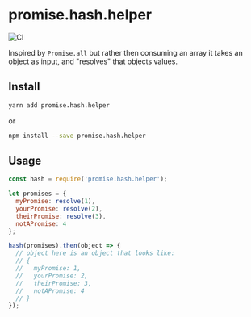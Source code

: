 # promise.hash.helper
![CI](https://github.com/stefanpenner/promise.hash.helper/workflows/CI/badge.svg?event=check_run)

Inspired by `Promise.all` but rather then consuming an array it takes an object as input, and "resolves" that objects values.

## Install

```sh
yarn add promise.hash.helper
```

or

```sh
npm install --save promise.hash.helper
```

## Usage

```js
const hash = require('promise.hash.helper');

let promises = {
  myPromise: resolve(1),
  yourPromise: resolve(2),
  theirPromise: resolve(3),
  notAPromise: 4
};

hash(promises).then(object => {
  // object here is an object that looks like:
  // {
  //   myPromise: 1,
  //   yourPromise: 2,
  //   theirPromise: 3,
  //   notAPromise: 4
  // }
});
```
